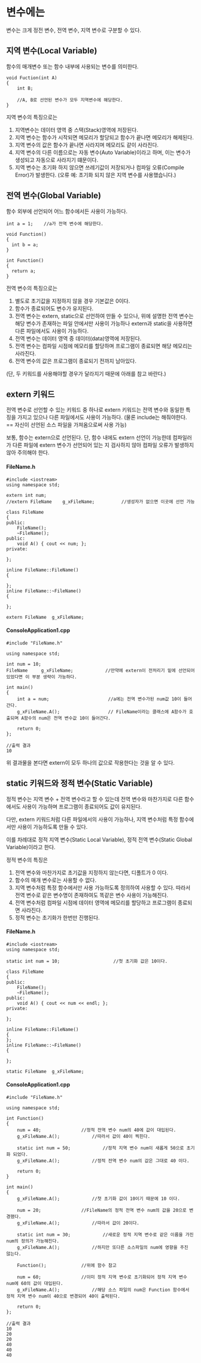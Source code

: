 # 변수에는
변수는 크게 정전 변수, 전역 변수, 지역 변수로 구분할 수 있다.

## 지역 변수(Local Variable)
함수의 매개변수 또는 함수 내부에 사용되는 변수를 의미한다.

```
void Fuction(int A)    
{
    int B;

    //A, B로 선언된 변수가 모두 지역변수에 해당한다.
}
```

지역 변수의 특징으로는

1. 지역변수는 데이터 영역 중 스택(Stack)영역에 저장된다.
2. 지역 변수는 함수가 시작되면 메모리가 할당되고 함수가 끝나면 메모리가 해제된다.
3. 지역 변수의 값은 함수가 끝나면 사라지며 메모리도 같이 사라진다.
4. 지역 변수의 다른 이름으로는 자동 변수(Auto Variable)이라고 하며, 이는 변수가 생성되고 자동으로 사라지기 떄문이다.
5. 지역 변수는 초기화 하지 않으면 쓰레기값이 저장되거나 컴파일 오류(Compile Error)가 발생한다. (오류 예: 초기화 되지 않은 지역 변수를 사용했습니다.)

## 전역 변수(Global Variable)
함수 외부에 선언되어 어느 함수에서든 사용이 가능하다.

```
int a = 1;    //a가 전역 변수에 해당한다.

void Function()
{
  int b = a;
}

int Function()
{
  return a;
}
```

전역 변수의 특징으로는

1. 별도로 초기값을 지정하지 않을 경우 기본값은 0이다.
2. 함수가 종료되어도 변수가 유지된다.
3. 전역 변수는 extern, static으로 선언하여 만들 수 있으나, 위에 설명한 전역 변수는 해당 변수가 존재하는 파일 안에서만 사용이 가능하나 extern과 static을 사용하면 다른 파일에서도 사용이 가능하다.
4. 전역 변수는 데이터 영역 중 데이터(data)영역에 저장된다.
5. 전역 변수는 컴파일 시점에 메모리를 할당하며 프로그램이 종료되면 해당 메모리는 사라진다.
6. 전역 변수의 값은 프로그램이 종료되기 전까지 남아있다.

(단, 두 키워드를 사용해야할 경우가 달라지기 때문에 아래를 참고 바란다.)

## extern 키워드
전역 변수로 선언할 수 있는 키워드 중 하나로 extern 키워드는 전역 변수와 동일한 특징을 가지고 있으나 다른 파일에서도 사용이 가능하다. (물론 include는 해줘야한다. == 자신이 선언된 소스 파일을 가져옴으로써 사용 가능)

보통, 함수는 extern으로 선언된다.
단, 함수 내에도 extern 선언이 가능한데 컴파일러가 다른 파일에 extern 변수가 선언되어 있는 지 검사하지 않아 컴파일 오류가 발생하지 않아 주의해야 한다.

#### FileName.h
```
#include <iostream>
using namespace std;

extern int num;                 
//extern FileName	 g_xFileName;          //생성자가 없으면 이곳에 선언 가능

class FileName
{
public:
	FileName();
	~FileName();
public:
	void A() { cout << num; };
private:

};

inline FileName::FileName()
{

};
inline FileName::~FileName()
{

};

extern FileName	 g_xFileName;
```

#### ConsoleApplication1.cpp
```
#include "FileName.h"

using namespace std;

int num = 10;
FileName	 g_xFileName;            //만약에 extern이 전처리기 밑에 선언되어 있었다면 이 부분 생략이 가능하다. 

int main()
{
	int a = num;                      //a에는 전역 변수가된 num값 10이 들어간다.
	g_xFileName.A();                  // FileName이라는 클래스에 A함수가 호출되며 A함수의 num은 전역 변수값 10이 들어간다.

	return 0;
};
```

```
//출력 결과
10
```

위 결과물을 본다면 extern이 모두 하나의 값으로 작용한다는 것을 알 수 있다.

## static 키워드와 정적 변수(Static Variable)
정적 변수는 지역 변수 + 전역 변수라고 할 수 있는데 전역 변수와 마찬가지로 다른 함수에서도 사용이 가능하며 프로그램이 종료되어도 값이 유지된다.

다만, extern 키워드처럼 다른 파일에서의 사용이 가능하나, 지역 변수처럼 특정 함수에서만 사용이 가능하도록 만들 수 있다. 

이를 차례대로 정적 지역 변수(Static Local Variable), 정적 전역 변수(Static Global Variable)이라고 한다.

정적 변수의 특징은

1. 전역 변수와 마찬가지로 초기값을 지정하지 않는다면, 디폴트가 0 이다.
2. 함수의 매개 변수로는 사용할 수 없다.
3. 지역 변수처럼 특정 함수에서만 사용 가능하도록 정의하여 사용할 수 있다. 따라서 전역 변수로 같은 변수명이 존재하여도 똑같은 변수 사용이 가능해진다.
4. 전역 변수처럼 컴파일 시점에 데이터 영역에 메모리를 할당하고 프로그램이 종료되면 사라진다.
5. 정적 변수는 초기화가 한번만 진행된다.

#### FileName.h
```
#include <iostream>
using namespace std;

static int num = 10;					//첫 초기화 값은 10이다.

class FileName
{
public:
	FileName();
	~FileName();
public:
	void A() { cout << num << endl; };
private:

};

inline FileName::FileName()
{
};
inline FileName::~FileName()
{

};

static FileName	 g_xFileName;
```

#### ConsoleApplication1.cpp
```
#include "FileName.h"

using namespace std;

int Function()
{
	num = 40;				//정적 전역 변수 num의 40에 값이 대입된다.
	g_xFileName.A();			//따라서 값이 40이 찍힌다.

	static int num = 50;			//정적 지역 변수 num이 새롭게 50으로 초기화 되었다.
	g_xFileName.A();			//정적 전역 변수 num의 값은 그대로 40 이다.

	return 0;
}

int main()
{
	g_xFileName.A();			//첫 초기화 값이 10이기 때문에 10 이다.

	num = 20;				//FileName의 정적 전역 변수 num의 값을 20으로 변경했다.
	g_xFileName.A();			//따라서 값이 20이다.
	
	static int num = 30;			//새로운 정적 지역 변수로 같은 이름을 가진 num의 정의가 가능해진다. 
	g_xFileName.A();			//하지만 또다른 소스파일의 num에 영향을 주진 않는다.

	Function();				//위에 함수 참고
	
	num = 60;				//이미 정적 지역 변수로 초기화되어 정적 지역 변수 num에 60의 값이 대입된다.
	g_xFileName.A();			//해당 소스 파일의 num은 Function 함수에서 정적 지역 변수 num이 40으로 변경되어 40이 출력된다.

	return 0;
};
```

```
//출력 결과
10
20
20
40
40
40
```




